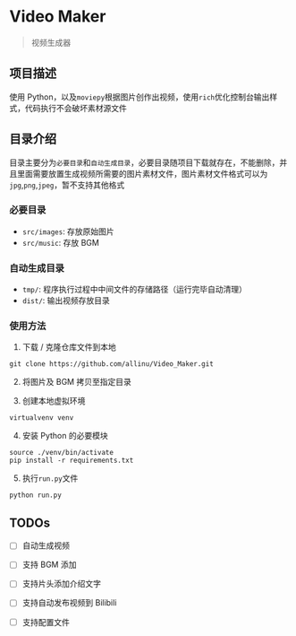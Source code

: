 # Video Maker

> 视频生成器

## 项目描述

使用
Python，以及`moviepy`根据图片创作出视频，使用`rich`优化控制台输出样式，代码执行不会破坏素材源文件

## 目录介绍

目录主要分为`必要目录`和`自动生成目录`，必要目录随项目下载就存在，不能删除，并且里面需要放置生成视频所需要的图片素材文件，图片素材文件格式可以为`jpg`,`png`,`jpeg`，暂不支持其他格式


### 必要目录

- `src/images`: 存放原始图片
- `src/music`: 存放 BGM

### 自动生成目录

- `tmp/`: 程序执行过程中中间文件的存储路径（运行完毕自动清理）
- `dist/`: 输出视频存放目录


### 使用方法

1. 下载 / 克隆仓库文件到本地

```shell
git clone https://github.com/allinu/Video_Maker.git
```

2. 将图片及 BGM 拷贝至指定目录

3. 创建本地虚拟环境

```shell
virtualvenv venv
```
4. 安装 Python 的必要模块

```shell
source ./venv/bin/activate
pip install -r requirements.txt
```
5. 执行`run.py`文件

```shell
python run.py

```


## TODOs

- [ ] 自动生成视频
- [ ] 支持 BGM 添加
- [ ] 支持片头添加介绍文字
- [ ] 支持自动发布视频到 Bilibili
- [ ] 支持配置文件

